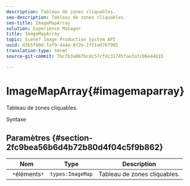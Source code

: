 ```yaml
---
description: Tableau de zones cliquables.
seo-description: Tableau de zones cliquables.
seo-title: ImageMapArray
solution: Experience Manager
title: ImageMapArray
topic: Scene7 Image Production System API
uuid: d3b5f80d-faf9-4a4a-8f2e-1ff1ad7b7905
translation-type: tm+mt
source-git-commit: 7bc7b3a86fbcdc57cfdc31745fae3afc06e44b15

---
```



# ImageMapArray{#imagemaparray}

Tableau de zones cliquables.

Syntaxe

## Paramètres {#section-2fc9bea56b6d4b72b80d4f04c5f9b862}

| Nom | Type | Description |
|---|---|---|
| ` *`éléments`*` | `types:ImageMap` | Tableau de zones cliquables. |


